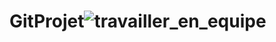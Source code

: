# GitProjet![travailler_en_equipe](https://user-images.githubusercontent.com/99607321/158018426-5579c43b-4739-4ff1-a3bc-9adbb01c531e.png)
